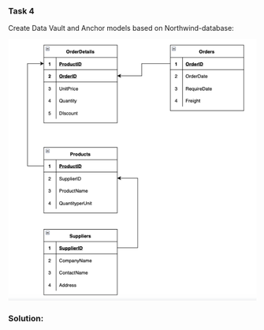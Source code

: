 ### Task 4

Create Data Vault and Anchor models based on Northwind-database:

![Northwind database](https://github.com/Annassie/dw_designing_and_ETL/blob/task_4/Anna_Niukkanen_task_4/images/Northwind_database.png)



### Solution:
